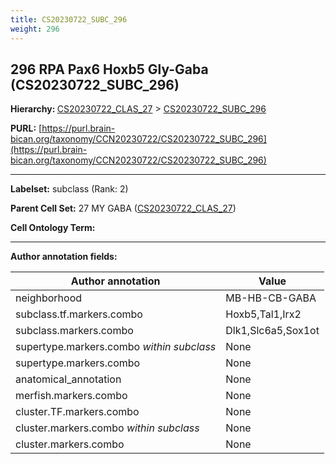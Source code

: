 ```yaml
---
title: CS20230722_SUBC_296
weight: 296
---
```

## 296 RPA Pax6 Hoxb5 Gly-Gaba (CS20230722_SUBC_296)
<b>Hierarchy: </b>
[CS20230722_CLAS_27](../CS20230722_CLAS_27) >
[CS20230722_SUBC_296](../CS20230722_SUBC_296)

**PURL:** [https://purl.brain-bican.org/taxonomy/CCN20230722/CS20230722_SUBC_296](https://purl.brain-bican.org/taxonomy/CCN20230722/CS20230722_SUBC_296)

---


**Labelset:** subclass (Rank: 2)

**Parent Cell Set:** 27 MY GABA ([CS20230722_CLAS_27](../CS20230722_CLAS_27))



**Cell Ontology Term:** 

[MARKER GENES.]: #


---

[TRANSFERRED ANNOTATIONS.]: #


[AUTHOR ANNOTATION FIELDS.]: #


**Author annotation fields:**

| Author annotation | Value |
|-------------------|-------|
|neighborhood|MB-HB-CB-GABA|
|subclass.tf.markers.combo|Hoxb5,Tal1,Irx2|
|subclass.markers.combo|Dlk1,Slc6a5,Sox1ot|
|supertype.markers.combo _within subclass_|None|
|supertype.markers.combo|None|
|anatomical_annotation|None|
|merfish.markers.combo|None|
|cluster.TF.markers.combo|None|
|cluster.markers.combo _within subclass_|None|
|cluster.markers.combo|None|
